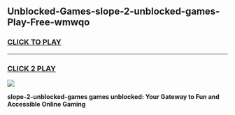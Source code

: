
## Unblocked-Games-slope-2-unblocked-games-Play-Free-wmwqo
<h3>
<a href="https://premium76.site?title=slope-2-unblocked-games&ref=19M">CLICK TO PLAY</a></h3>
<hr>

<h3>
<a href="https://premium76.site?title=slope-2-unblocked-games&ref=19M">CLICK 2 PLAY</a>
  
</h3>

<a href="https://premium76.site?title=slope-2-unblocked-games&ref=19M"><img src="https://clearcache.store/games.png"></a>


**slope-2-unblocked-games games unblocked: Your Gateway to Fun and Accessible Online Gaming**
